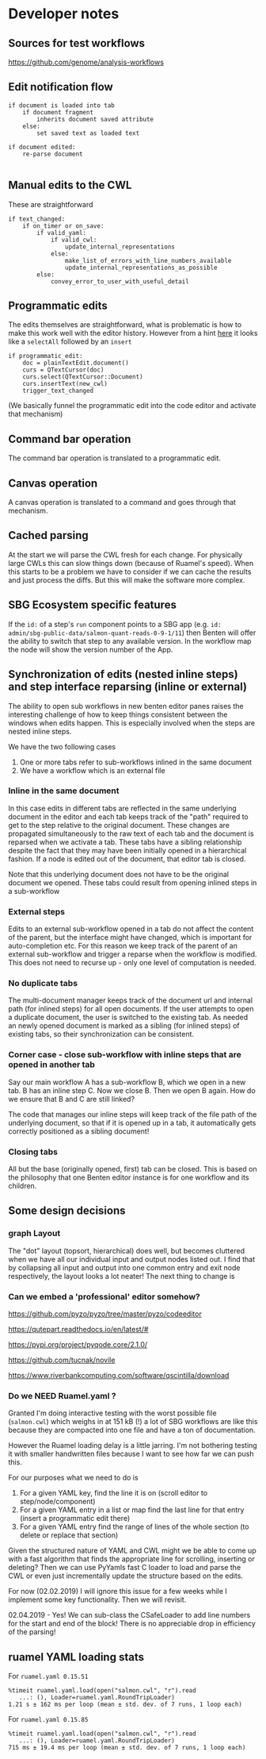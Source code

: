 # Developer notes

## Sources for test workflows

https://github.com/genome/analysis-workflows


## Edit notification flow

```
if document is loaded into tab
    if document fragment
        inherits document saved attribute
    else:
        set saved text as loaded text

if document edited:
    re-parse document
    
```


## Manual edits to the CWL
These are straightforward
```
if text_changed:
    if on_timer or on_save:
        if valid_yaml:
            if valid_cwl:
                update_internal_representations
            else:
                make_list_of_errors_with_line_numbers_available
                update_internal_representations_as_possible
        else:
            convey_error_to_user_with_useful_detail
```

## Programmatic edits
The edits themselves are straightforward, what is problematic is how to make this work well with
the editor history. However from a hint [here][hist] it looks like a `selectAll` followed by an
`insert` 

[hist]: https://www.qtcentre.org/threads/43268-Setting-Text-in-QPlainTextEdit-without-Clearing-Undo-Redo-History
```
if programmatic_edit:
    doc = plainTextEdit.document()
    curs = QTextCursor(doc)
    curs.select(QTextCursor::Document)
    curs.insertText(new_cwl)
    trigger_text_changed
```
(We basically funnel the programmatic edit into the code editor and activate that mechanism)

## Command bar operation
The command bar operation is translated to a programmatic edit.

## Canvas operation
A canvas operation is translated to a command and goes through that mechanism.


## Cached parsing
At the start we will parse the CWL fresh for each change. For physically large CWLs this 
can slow things down (because of Ruamel's speed). When this starts to be a problem we have to
consider if we can cache the results and just process the diffs. But this will make the software
more complex. 


## SBG Ecosystem specific features

If the `id:` of a step's `run` component points to a SBG app 
(e.g. `id: admin/sbg-public-data/salmon-quant-reads-0-9-1/11`)
then Benten will offer the ability to switch that step to any available version. In the workflow
map the node will show the version number of the App.


## Synchronization of edits (nested inline steps) and step interface reparsing (inline or external)

The ability to open sub workflows in new benten editor panes raises the interesting challenge of how
to keep things consistent between the windows when edits happen. This is especially involved
when the steps are nested inline steps.

We have the two following cases

1. One or more tabs refer to sub-workflows inlined in the same document
2. We have a workflow which is an external file
 

### Inline in the same document

In this case edits in different tabs are reflected in the same underlying document in the editor
and each tab keeps track of the "path" required to get to the step relative to the original
document. These changes are propagated simultaneously to the raw text of each tab and the document
is reparsed when we activate a tab. These tabs have a sibling relationship despite the fact that
they may have been initially opened in a hierarchical fashion.
If a node is edited out of the document, that editor tab is closed.

Note that this underlying document does not have to be the original document we opened. These
tabs could result from opening inlined steps in a sub-workflow

### External steps

Edits to an external sub-workflow opened in a tab do not affect the content of the parent, but
the interface might have changed, which is important for auto-completion etc. For this reason
we keep track of the parent of an external sub-workflow and trigger a reparse when the workflow
is modified. This does not need to recurse up - only one level of computation is needed.


### No duplicate tabs
The multi-document manager keeps track of the document url and internal path (for inlined steps)
for all open documents. If the user attempts to open a duplicate document, the user is switched
to the existing tab. As needed an newly opened document is marked as a sibling (for inlined steps)
of existing tabs, so their synchronization can be consistent.


### Corner case - close sub-workflow with inline steps that are opened in another tab 
Say our main workflow A has a sub-workflow B, which we open in a new tab. B has an inline
step C. Now we close B. Then we open B again. How do we ensure that B and C are still linked?

The code that manages our inline steps will keep track of the file path of the underlying
document, so that if it is opened up in a tab, it automatically gets correctly positioned
as a sibling document!


### Closing tabs
All but the base (originally opened, first) tab can be closed. This is based on the philosophy
that one Benten editor instance is for one workflow and its children.


## Some design decisions

### graph Layout
The "dot" layout (topsort, hierarchical) does well, but becomes cluttered when we have all our
individual input and output nodes listed out. I find that by collapsing all input and output
into one common entry and exit node respectively, the layout looks a lot neater! The next thing
to change is 

### Can we embed a 'professional' editor somehow?

https://github.com/pyzo/pyzo/tree/master/pyzo/codeeditor

https://qutepart.readthedocs.io/en/latest/#

https://pypi.org/project/pyqode.core/2.1.0/

https://github.com/tucnak/novile

https://www.riverbankcomputing.com/software/qscintilla/download


### Do we NEED Ruamel.yaml ?
Granted I'm doing interactive testing with the worst possible file (`salmon.cwl`) which weighs in
at 151 kB (!) a lot of SBG workflows are like this because they are compacted into one file and
have a ton of documentation.

However the Ruamel loading delay is a little jarring. I'm not bothering testing it with smaller
handwritten files because I want to see how far we can push this.

For our purposes what we need to do is

1. For a given YAML key, find the line it is on (scroll editor to step/node/component)
2. For a given YAML entry in a list or map find the last line for that entry (insert a programmatic edit there)
3. For a given YAML entry find the range of lines of the whole section (to delete or replace that section) 

Given the structured nature of YAML and CWL might we be able to come up with a fast algorithm that
finds the appropriate line for scrolling, inserting or deleting? Then we can use PyYamls fast C loader
to load and parse the CWL or even just incrementally update the structure based on the edits.

For now (02.02.2019) I will ignore this issue for a few weeks while I implement some key functionality.
Then we will revisit.

02.04.2019 - Yes! We can sub-class the CSafeLoader to add line numbers for the start and end of the
block! There is no appreciable drop in efficiency of the parsing!


## ruamel YAML loading stats

For `ruamel.yaml 0.15.51`
```
%timeit ruamel.yaml.load(open("salmon.cwl", "r").read
   ...: (), Loader=ruamel.yaml.RoundTripLoader)
1.21 s ± 162 ms per loop (mean ± std. dev. of 7 runs, 1 loop each)
```

For `ruamel.yaml 0.15.85`
```
%timeit ruamel.yaml.load(open("salmon.cwl", "r").read
   ...: (), Loader=ruamel.yaml.RoundTripLoader)
715 ms ± 19.4 ms per loop (mean ± std. dev. of 7 runs, 1 loop each)
```
